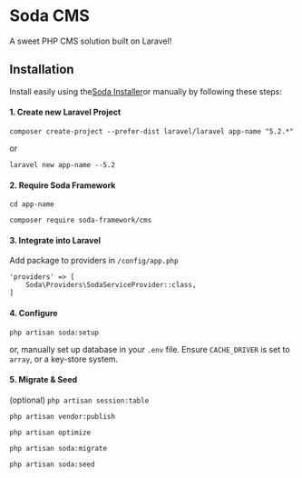 # Soda CMS
A sweet PHP CMS solution built on Laravel!

## Installation
Install easily using the[Soda Installer](https://github.com/soda-framework/installer)or manually by following these steps:

#### 1. Create new Laravel Project

`composer create-project --prefer-dist laravel/laravel app-name "5.2.*"`

or

`laravel new app-name --5.2`

#### 2. Require Soda Framework

`cd app-name`

`composer require soda-framework/cms`

#### 3. Integrate into Laravel

Add package to providers in `/config/app.php`

```
'providers' => [
    Soda\Providers\SodaServiceProvider::class,
]
```

#### 4. Configure

`php artisan soda:setup`

or, manually set up database in your `.env` file. Ensure `CACHE_DRIVER` is set to `array`, or a key-store system.

#### 5. Migrate & Seed

(optional) `php artisan session:table`

`php artisan vendor:publish`

`php artisan optimize`

`php artisan soda:migrate`

`php artisan soda:seed`

